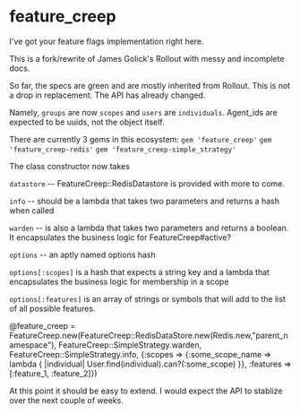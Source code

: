 feature_creep
=============

I've got your feature flags implementation right here.

This is a fork/rewrite of James Golick's Rollout with messy and incomplete docs.

So far, the specs are green and are mostly inherited from Rollout.
This is not a drop in replacement. The API has already changed.

Namely, `groups` are now `scopes` and `users` are `individuals`.
Agent_ids are expected to be uuids, not the object itself.

There are currently 3 gems in this ecosystem:
`gem 'feature_creep'`
`gem 'feature_creep-redis'`
`gem 'feature_creep-simple_strategy'`

The class constructor now takes

`datastore` -- FeatureCreep::RedisDatastore is provided with more to come.

`info` -- should be a lambda that takes two parameters and returns a hash when called

`warden` -- is also a lambda that takes two parameters and returns a boolean. It encapsulates the business logic for FeatureCreep#active?

`options` -- an aptly named options hash

`options[:scopes]` is a hash that expects a string key and a lambda that encapsulates the business logic for membership in a scope

`options[:features]` is an array of strings or symbols that will add  to the list of all possible features.

@feature_creep = FeatureCreep.new(FeatureCreep::RedisDataStore.new(Redis.new,"parent_namespace"),
                                  FeatureCreep::SimpleStrategy.warden,
                                  FeatureCreep::SimpleStrategy.info,
                                  {:scopes => {:some_scope_name => lambda { |individual| User.find(individual).can?(:some_scope) }}, :features => [:feature_1, :feature_2]})

At this point it should be easy to extend.
I would expect the API to stablize over the next couple of weeks.

